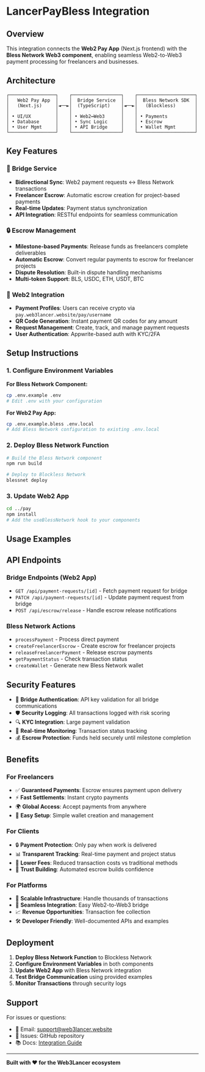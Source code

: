 # LancerPayBless Integration

## Overview

This integration connects the **Web2 Pay App** (Next.js frontend) with the **Bless Network Web3 component**, enabling seamless Web2-to-Web3 payment processing for freelancers and businesses.

## Architecture

```
┌─────────────────┐    ┌──────────────────┐    ┌─────────────────────┐
│   Web2 Pay App  │    │  Bridge Service  │    │  Bless Network SDK  │
│   (Next.js)     │◄──►│  (TypeScript)    │◄──►│   (Blockless)       │
│                 │    │                  │    │                     │
│ • UI/UX         │    │ • Web2↔Web3      │    │ • Payments          │
│ • Database      │    │ • Sync Logic     │    │ • Escrow            │
│ • User Mgmt     │    │ • API Bridge     │    │ • Wallet Mgmt       │
└─────────────────┘    └──────────────────┘    └─────────────────────┘
```

## Key Features

### 🌉 **Bridge Service**
- **Bidirectional Sync**: Web2 payment requests ↔ Bless Network transactions
- **Freelancer Escrow**: Automatic escrow creation for project-based payments
- **Real-time Updates**: Payment status synchronization
- **API Integration**: RESTful endpoints for seamless communication

### 🔒 **Escrow Management**
- **Milestone-based Payments**: Release funds as freelancers complete deliverables
- **Automatic Escrow**: Convert regular payments to escrow for freelancer projects
- **Dispute Resolution**: Built-in dispute handling mechanisms
- **Multi-token Support**: BLS, USDC, ETH, USDT, BTC

### 💼 **Web2 Integration**
- **Payment Profiles**: Users can receive crypto via `pay.web3lancer.website/pay/username`
- **QR Code Generation**: Instant payment QR codes for any amount
- **Request Management**: Create, track, and manage payment requests
- **User Authentication**: Appwrite-based auth with KYC/2FA

## Setup Instructions

### 1. Configure Environment Variables

**For Bless Network Component:**
```bash
cp .env.example .env
# Edit .env with your configuration
```

**For Web2 Pay App:**
```bash
cp .env.example.bless .env.local
# Add Bless Network configuration to existing .env.local
```

### 2. Deploy Bless Network Function

```bash
# Build the Bless Network component
npm run build

# Deploy to Blockless Network
blessnet deploy
```

### 3. Update Web2 App

```bash
cd ../pay
npm install
# Add the useBlessNetwork hook to your components
```

## Usage Examples

## API Endpoints

### Bridge Endpoints (Web2 App)

- `GET /api/payment-requests/[id]` - Fetch payment request for bridge
- `PATCH /api/payment-requests/[id]` - Update payment request from bridge
- `POST /api/escrow/release` - Handle escrow release notifications

### Bless Network Actions

- `processPayment` - Process direct payment
- `createFreelancerEscrow` - Create escrow for freelancer projects
- `releaseFreelancerPayment` - Release escrow payments
- `getPaymentStatus` - Check transaction status
- `createWallet` - Generate new Bless Network wallet

## Security Features

- 🔐 **Bridge Authentication**: API key validation for all bridge communications
- 🛡️ **Security Logging**: All transactions logged with risk scoring
- 🔍 **KYC Integration**: Large payment validation
- 🚨 **Real-time Monitoring**: Transaction status tracking
- 💰 **Escrow Protection**: Funds held securely until milestone completion

## Benefits

### For Freelancers
- ✅ **Guaranteed Payments**: Escrow ensures payment upon delivery
- ⚡ **Fast Settlements**: Instant crypto payments
- 🌍 **Global Access**: Accept payments from anywhere
- 📱 **Easy Setup**: Simple wallet creation and management

### For Clients
- 🔒 **Payment Protection**: Only pay when work is delivered
- 📊 **Transparent Tracking**: Real-time payment and project status
- 💸 **Lower Fees**: Reduced transaction costs vs traditional methods
- 🤝 **Trust Building**: Automated escrow builds confidence

### For Platforms
- 🚀 **Scalable Infrastructure**: Handle thousands of transactions
- 🔄 **Seamless Integration**: Easy Web2-to-Web3 bridge
- 📈 **Revenue Opportunities**: Transaction fee collection
- 🛠️ **Developer Friendly**: Well-documented APIs and examples

## Deployment

1. **Deploy Bless Network Function** to Blockless Network
2. **Configure Environment Variables** in both components
3. **Update Web2 App** with Bless Network integration
4. **Test Bridge Communication** using provided examples
5. **Monitor Transactions** through security logs

## Support

For issues or questions:
- 📧 Email: support@web3lancer.website
- 🐛 Issues: GitHub repository
- 📚 Docs: [Integration Guide](./docs/integration.md)

---

**Built with ❤️ for the Web3Lancer ecosystem**